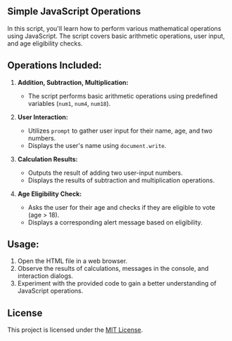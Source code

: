 ## Simple JavaScript Operations

In this script, you'll learn how to perform various mathematical operations using JavaScript. The script covers basic arithmetic operations, user input, and age eligibility checks.

## Operations Included:

1. **Addition, Subtraction, Multiplication:**

   - The script performs basic arithmetic operations using predefined variables (`num1`, `num4`, `num18`).

2. **User Interaction:**

   - Utilizes `prompt` to gather user input for their name, age, and two numbers.
   - Displays the user's name using `document.write`.

3. **Calculation Results:**

   - Outputs the result of adding two user-input numbers.
   - Displays the results of subtraction and multiplication operations.

4. **Age Eligibility Check:**

   - Asks the user for their age and checks if they are eligible to vote (age > 18).
   - Displays a corresponding alert message based on eligibility.

## Usage:

1. Open the HTML file in a web browser.
2. Observe the results of calculations, messages in the console, and interaction dialogs.
3. Experiment with the provided code to gain a better understanding of JavaScript operations.

## License

This project is licensed under the [MIT License](LICENSE).
